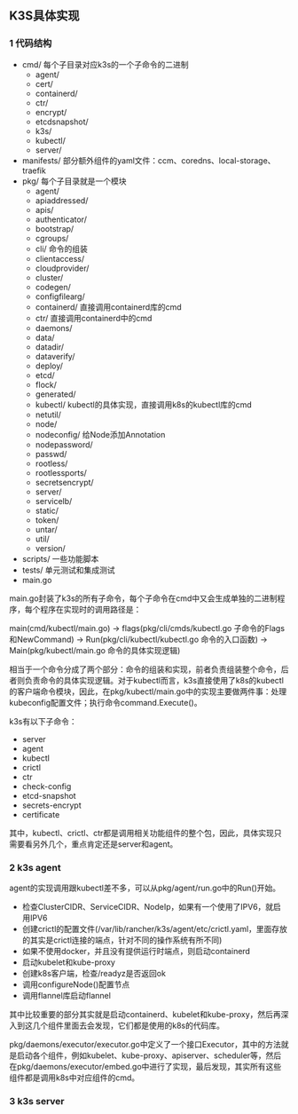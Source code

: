 ## K3S具体实现

### 1 代码结构

* cmd/ 每个子目录对应k3s的一个子命令的二进制
    * agent/
    * cert/
    * containerd/
    * ctr/
    * encrypt/
    * etcdsnapshot/
    * k3s/
    * kubectl/
    * server/
* manifests/ 部分额外组件的yaml文件：ccm、coredns、local-storage、traefik
* pkg/ 每个子目录就是一个模块
    * agent/
    * apiaddressed/
    * apis/
    * authenticator/
    * bootstrap/
    * cgroups/
    * cli/ 命令的组装
    * clientaccess/
    * cloudprovider/
    * cluster/
    * codegen/
    * configfilearg/
    * containerd/ 直接调用containerd库的cmd
    * ctr/ 直接调用containerd中的cmd
    * daemons/
    * data/
    * datadir/
    * dataverify/
    * deploy/
    * etcd/
    * flock/
    * generated/
    * kubectl/ kubectl的具体实现，直接调用k8s的kubectl库的cmd
    * netutil/
    * node/
    * nodeconfig/ 给Node添加Annotation
    * nodepassword/
    * passwd/
    * rootless/
    * rootlessports/
    * secretsencrypt/
    * server/
    * servicelb/
    * static/
    * token/
    * untar/
    * util/
    * version/
* scripts/ 一些功能脚本
* tests/ 单元测试和集成测试
* main.go

main.go封装了k3s的所有子命令，每个子命令在cmd中又会生成单独的二进制程序，每个程序在实现时的调用路径是：

main(cmd/kubectl/main.go) -> flags(pkg/cli/cmds/kubectl.go 子命令的Flags和NewCommand) -> Run(pkg/cli/kubectl/kubectl.go 命令的入口函数) -> Main(pkg/kubectl/main.go 命令的具体实现逻辑)

相当于一个命令分成了两个部分：命令的组装和实现，前者负责组装整个命令，后者则负责命令的具体实现逻辑。对于kubectl而言，k3s直接使用了k8s的kubectl的客户端命令模块，因此，在pkg/kubectl/main.go中的实现主要做两件事：处理kubeconfig配置文件；执行命令command.Execute()。

k3s有以下子命令：

* server
* agent
* kubectl
* crictl
* ctr
* check-config
* etcd-snapshot
* secrets-encrypt
* certificate

其中，kubectl、crictl、ctr都是调用相关功能组件的整个包，因此，具体实现只需要看另外几个，重点肯定还是server和agent。

### 2 k3s agent

agent的实现调用跟kubectl差不多，可以从pkg/agent/run.go中的Run()开始。

* 检查ClusterCIDR、ServiceCIDR、NodeIp，如果有一个使用了IPV6，就启用IPV6
* 创建crictl的配置文件(/var/lib/rancher/k3s/agent/etc/crictl.yaml，里面存放的其实是crictl连接的端点，针对不同的操作系统有所不同)
* 如果不使用docker，并且没有提供运行时端点，则启动containerd
* 启动kubelet和kube-proxy
* 创建k8s客户端，检查/readyz是否返回ok
* 调用configureNode()配置节点
* 调用flannel库启动flannel

其中比较重要的部分其实就是启动containerd、kubelet和kube-proxy，然后再深入到这几个组件里面去会发现，它们都是使用的k8s的代码库。

pkg/daemons/executor/executor.go中定义了一个接口Executor，其中的方法就是启动各个组件，例如kubelet、kube-proxy、apiserver、scheduler等，然后在pkg/daemons/executor/embed.go中进行了实现，最后发现，其实所有这些组件都是调用k8s中对应组件的cmd。

### 3 k3s server
